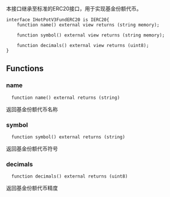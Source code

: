 本接口继承至标准的ERC20接口，用于实现基金份额代币。

```solidity
interface IHotPotV3FundERC20 is IERC20{
    function name() external view returns (string memory);

    function symbol() external view returns (string memory);
    
    function decimals() external view returns (uint8);
}
```

## Functions
### name
```solidity
  function name() external returns (string)
```
返回基金份额代币名称



### symbol
```solidity
  function symbol() external returns (string)
```
返回基金份额代币符号



### decimals
```solidity
  function decimals() external returns (uint8)
```
返回基金份额代币精度



